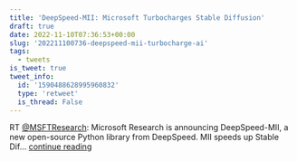 ```yaml
---
title: 'DeepSpeed-MII: Microsoft Turbocharges Stable Diffusion'
draft: true
date: 2022-11-10T07:36:53+00:00
slug: '202211100736-deepspeed-mii-turbocharge-ai'
tags:
  - tweets
is_tweet: true
tweet_info:
  id: '1590488628995960832'
  type: 'retweet'
  is_thread: False
---
```




RT [@MSFTResearch](https://x.com/MSFTResearch): Microsoft Research is announcing DeepSpeed-MII, a new open-source Python library from DeepSpeed. MII speeds up Stable Dif… [continue reading](https://x.com/sytelus/status/1590488628995960832)
